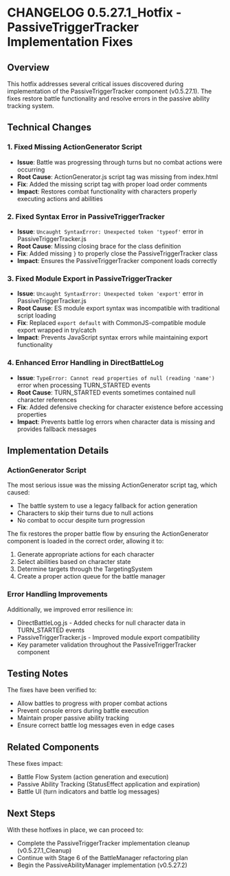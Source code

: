 # CHANGELOG 0.5.27.1_Hotfix - PassiveTriggerTracker Implementation Fixes

## Overview
This hotfix addresses several critical issues discovered during implementation of the PassiveTriggerTracker component (v0.5.27.1). The fixes restore battle functionality and resolve errors in the passive ability tracking system.

## Technical Changes

### 1. Fixed Missing ActionGenerator Script
- **Issue**: Battle was progressing through turns but no combat actions were occurring
- **Root Cause**: ActionGenerator.js script tag was missing from index.html
- **Fix**: Added the missing script tag with proper load order comments
- **Impact**: Restores combat functionality with characters properly executing actions and abilities

### 2. Fixed Syntax Error in PassiveTriggerTracker
- **Issue**: `Uncaught SyntaxError: Unexpected token 'typeof'` error in PassiveTriggerTracker.js
- **Root Cause**: Missing closing brace for the class definition
- **Fix**: Added missing `}` to properly close the PassiveTriggerTracker class
- **Impact**: Ensures the PassiveTriggerTracker component loads correctly

### 3. Fixed Module Export in PassiveTriggerTracker
- **Issue**: `Uncaught SyntaxError: Unexpected token 'export'` error in PassiveTriggerTracker.js
- **Root Cause**: ES module export syntax was incompatible with traditional script loading
- **Fix**: Replaced `export default` with CommonJS-compatible module export wrapped in try/catch
- **Impact**: Prevents JavaScript syntax errors while maintaining export functionality

### 4. Enhanced Error Handling in DirectBattleLog
- **Issue**: `TypeError: Cannot read properties of null (reading 'name')` error when processing TURN_STARTED events
- **Root Cause**: TURN_STARTED events sometimes contained null character references
- **Fix**: Added defensive checking for character existence before accessing properties
- **Impact**: Prevents battle log errors when character data is missing and provides fallback messages

## Implementation Details

### ActionGenerator Script
The most serious issue was the missing ActionGenerator script tag, which caused:
- The battle system to use a legacy fallback for action generation
- Characters to skip their turns due to null actions
- No combat to occur despite turn progression

The fix restores the proper battle flow by ensuring the ActionGenerator component is loaded in the correct order, allowing it to:
1. Generate appropriate actions for each character
2. Select abilities based on character state
3. Determine targets through the TargetingSystem
4. Create a proper action queue for the battle manager

### Error Handling Improvements
Additionally, we improved error resilience in:
- DirectBattleLog.js - Added checks for null character data in TURN_STARTED events
- PassiveTriggerTracker.js - Improved module export compatibility
- Key parameter validation throughout the PassiveTriggerTracker component

## Testing Notes
The fixes have been verified to:
- Allow battles to progress with proper combat actions
- Prevent console errors during battle execution
- Maintain proper passive ability tracking
- Ensure correct battle log messages even in edge cases

## Related Components
These fixes impact:
- Battle Flow System (action generation and execution)
- Passive Ability Tracking (StatusEffect application and expiration)
- Battle UI (turn indicators and battle log messages)

## Next Steps
With these hotfixes in place, we can proceed to:
- Complete the PassiveTriggerTracker implementation cleanup (v0.5.27.1_Cleanup)
- Continue with Stage 6 of the BattleManager refactoring plan
- Begin the PassiveAbilityManager implementation (v0.5.27.2)
